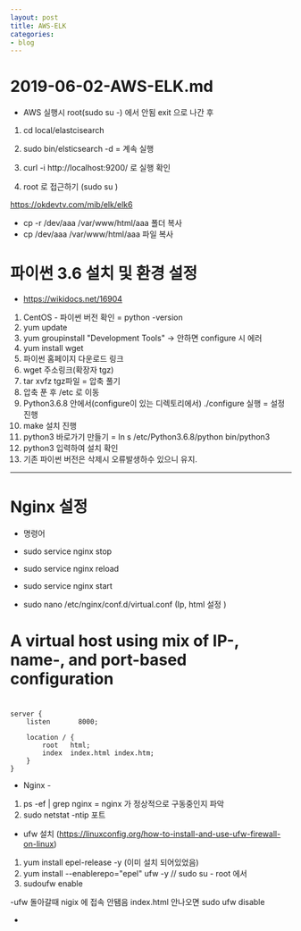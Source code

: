 ```yaml
---
layout: post
title: AWS-ELK
categories:
- blog
---
```


# 2019-06-02-AWS-ELK.md

* AWS 실행시 root(sudo su -) 에서 안됨 exit 으로 나간 후
 1. cd local/elastcisearch
 2. sudo bin/elsticsearch -d   = 계속 실행

3. curl -i http://localhost:9200/ 로 실행 확인 

1. root 로 접근하기  (sudo su )


https://okdevtv.com/mib/elk/elk6


* cp -r /dev/aaa /var/www/html/aaa 폴더 복사
* cp /dev/aaa /var/www/html/aaa 파일 복사



# 파이썬 3.6 설치 및 환경 설정
* https://wikidocs.net/16904

1. CentOS  - 파이썬 버전 확인 = python -version
2. yum update
3. yum groupinstall "Development Tools"             -> 안하면 configure 시 에러 
4. yum install wget
5. 파이썬 홈페이지 다운로드 링크 
6. wget 주소링크(확장자 tgz)
7. tar xvfz tgz파일  = 압축 풀기
8. 압축 푼 후 /etc 로 이동
9. Python3.6.8 안에서(configure이 있는 디렉토리에서)  ./configure 실행  = 설정 진행
10. make 설치 진행
11. python3 바로가기 만들기 = ln s /etc/Python3.6.8/python bin/python3   
12. python3 입력하여 설치 확인
13. 기존 파이썬 버전은 삭제시 오류발생하수 있으니 유지. 



- - -

# Nginx 설정

* 명령어
- sudo service nginx stop
- sudo service nginx reload
- sudo service nginx start

- sudo nano /etc/nginx/conf.d/virtual.conf  (Ip, html 설정 )


#
# A virtual host using mix of IP-, name-, and port-based configuration
#

    server {
        listen       8000;

        location / {
            root   html;
            index  index.html index.htm;
        }
    }


* Nginx - 
1. ps -ef | grep nginx   = nginx 가 정상적으로 구동중인지 파악
2. sudo netstat -ntip  포트 



* ufw 설치  (https://linuxconfig.org/how-to-install-and-use-ufw-firewall-on-linux)

 1. yum install epel-release -y (이미 설치 되어있었음)
 2. yum install --enablerepo="epel" ufw -y  // sudo su  - root 에서 
 3. sudoufw enable 


-ufw 돌아갈때 nigix 에 접속 안됌음 index.html 안나오면 sudo ufw disable 

*
